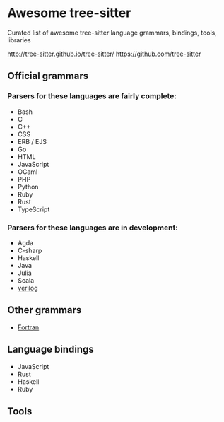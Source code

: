 # Awesome tree-sitter

Curated list of awesome tree-sitter language grammars, bindings, tools, libraries

http://tree-sitter.github.io/tree-sitter/
https://github.com/tree-sitter

## Official grammars

### Parsers for these languages are fairly complete:

  * Bash
  * C
  * C++
  * CSS
  * ERB / EJS
  * Go
  * HTML
  * JavaScript
  * OCaml
  * PHP
  * Python
  * Ruby
  * Rust
  * TypeScript

### Parsers for these languages are in development:

  * Agda
  * C-sharp
  * Haskell
  * Java
  * Julia
  * Scala
  * [verilog](https://github.com/tree-sitter/tree-sitter-verilog)

## Other grammars

  * [Fortran](https://github.com/stadelmanma/tree-sitter-fortran)

## Language bindings

  * JavaScript
  * Rust
  * Haskell
  * Ruby

## Tools



